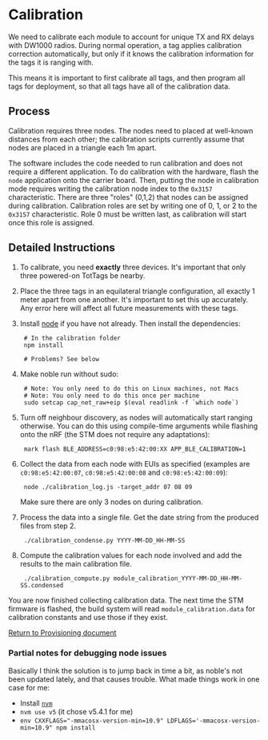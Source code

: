 Calibration
===========

We need to calibrate each module to account for unique TX and RX delays with
DW1000 radios. During normal operation, a tag applies calibration correction
automatically, but only if it knows the calibration information for the tags
it is ranging with.

This means it is important to first calibrate all tags, and then program all
tags for deployment, so that all tags have all of the calibration data.


Process
-------

Calibration requires three nodes. The nodes need to placed at
well-known distances from each other; the calibration scripts currently
assume that nodes are placed in a triangle each 1m apart.

The software includes the code needed to run calibration and does not require a different application. To do
calibration with the hardware, flash the `node` application onto the carrier board. Then, putting
the node in calibration mode requires writing the calibration node index
to the `0x3157` characteristic. There are three "roles" (0,1,2) that nodes
can be assigned during calibration. Calibration roles are set by writing
one of 0, 1, or 2 to the `0x3157` characteristic. Role 0 must be written
last, as calibration will start once this role is assigned.


Detailed Instructions
---------------------

1. To calibrate, you need **exactly** three devices. It's important that only
   three powered-on TotTags be nearby.

1. Place the three tags in an equilateral triangle configuration, all exactly 1
   meter apart from one another. It's important to set this up accurately. Any
   error here will affect all future measurements with these tags.

1. Install [node](https://nodejs.org/en/download/) if you have not already.
   Then install the dependencies:

        # In the calibration folder
        npm install

        # Problems? See below

1. Make noble run without sudo:

        # Note: You only need to do this on Linux machines, not Macs
        # Note: You only need to do this once per machine
        sudo setcap cap_net_raw+eip $(eval readlink -f `which node`)

1. Turn off neighbour discovery, as nodes will automatically start ranging
   otherwise. You can do this using compile-time arguments while flashing onto
   the nRF (the STM does not require any adaptations):

        mark flash BLE_ADDRESS=c0:98:e5:42:00:XX APP_BLE_CALIBRATION=1

1. Collect the data from each node with EUIs as specified (examples are
   `c0:98:e5:42:00:07`, `c0:98:e5:42:00:08` and `c0:98:e5:42:00:09`):

        node ./calibration_log.js -target_addr 07 08 09

    Make sure there are only 3 nodes on during calibration.

1. Process the data into a single file. Get the date string from the produced
   files from step 2.

        ./calibration_condense.py YYYY-MM-DD_HH-MM-SS

1. Compute the calibration values for each node involved and add the results to
   the main calibration file.

        ./calibration_compute.py module_calibration_YYYY-MM-DD_HH-MM-SS.condensed


You are now finished collecting calibration data. The next time the STM
firmware is flashed, the build system will read `module_calibration.data` for
calibration constants and use those if they exist.

[Return to Provisioning document](../../doc/Provisioning#Calibration)


### Partial notes for debugging node issues

Basically I think the solution is to jump back in time a bit, as noble's not
been updated lately, and that causes trouble. What made things work in one
case for me:

 - Install [`nvm`](https://github.com/nvm-sh/nvm#installation-and-update)
 - `nvm use v5` (it chose v5.4.1 for me)
 - `env CXXFLAGS="-mmacosx-version-min=10.9" LDFLAGS='-mmacosx-version-min=10.9" npm install`

